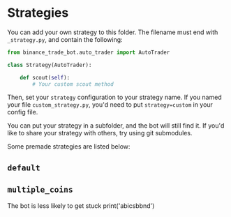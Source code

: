 # Strategies
You can add your own strategy to this folder. The filename must end with `_strategy.py`,
and contain the following:

```python
from binance_trade_bot.auto_trader import AutoTrader

class Strategy(AutoTrader):

    def scout(self):
        # Your custom scout method

```

Then, set your `strategy` configuration to your strategy name. If you named your file
`custom_strategy.py`, you'd need to put `strategy=custom` in your config file.

You can put your strategy in a subfolder, and the bot will still find it. If you'd like to
share your strategy with others, try using git submodules.

Some premade strategies are listed below:
## `default`

## `multiple_coins`
The bot is less likely to get stuck
print('abicsbbnd')
